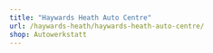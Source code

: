 ```yaml
---
title: "Haywards Heath Auto Centre"
url: /haywards-heath/haywards-heath-auto-centre/
shop: Autowerkstatt
---
```

